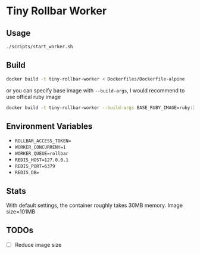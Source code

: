 Tiny Rollbar Worker
===
## Usage
```bash
./scripts/start_worker.sh
```

## Build
```bash
docker build -t tiny-rollbar-worker < Dockerfiles/Dockerfile-alpine
```
or you can specify base image with `--build-args`, I would recommend to use offical ruby image
```bash
docker build -t tiny-rollbar-worker --build-args BASE_RUBY_IMAGE=ruby:3.0.0 < Dockerfiles/Dockerfile-alpine
```

## Environment Variables
- `ROLLBAR_ACCESS_TOKEN=`
- `WORKER_CONCURRENY=1`
- `WORKER_QUEUE=rollbar`
- `REDIS_HOST=127.0.0.1`
- `REDIS_PORT=6379`
- `REDIS_DB=`

## Stats
With default settings, the container roughly takes 30MB memory. Image size=101MB

## TODOs
- [ ] Reduce image size
